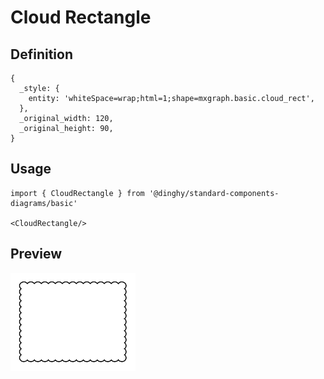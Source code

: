 # Cloud Rectangle

## Definition

```
{
  _style: { 
    entity: 'whiteSpace=wrap;html=1;shape=mxgraph.basic.cloud_rect',
  },
  _original_width: 120,
  _original_height: 90,
}
```

## Usage

```
import { CloudRectangle } from '@dinghy/standard-components-diagrams/basic'

<CloudRectangle/>
```

## Preview

<img src="./cloud-rectangle.png" width="200"/>
